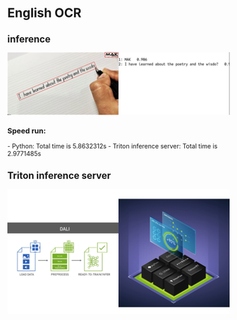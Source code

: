 
<h1>English OCR</h1>
<h2>inference</h2>
<img src="assets/result.jpg" alt="">

<h3>Speed run:</h3>
- Python: Total time is 5.8632312s
- Triton inference server: Total time is 2.9771485s


<h2>Triton inference server</h2>
<img src="assets/dalitriton.jpg" alt="">


